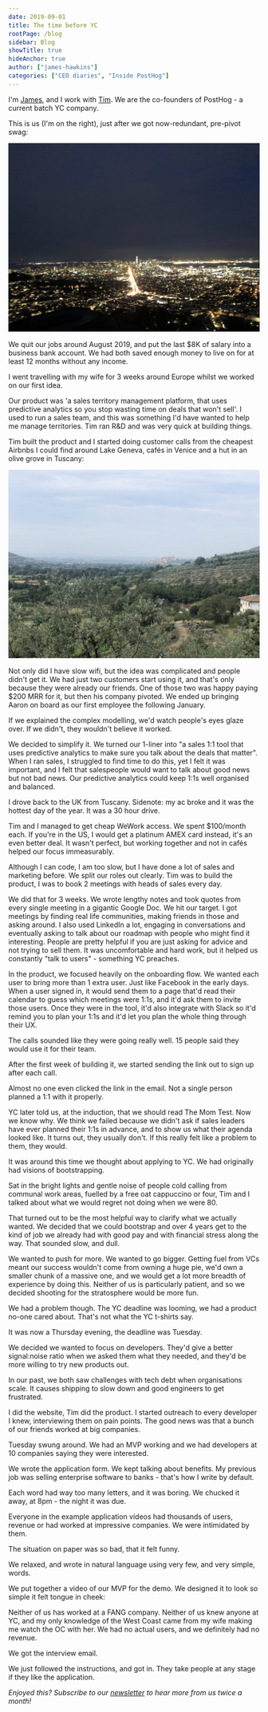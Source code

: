 ```yaml
---
date: 2019-09-01
title: The time before YC
rootPage: /blog
sidebar: Blog
showTitle: true
hideAnchor: true
author: ["james-hawkins"]
categories: ["CEO diaries", "Inside PostHog"]
---
```


I'm [James](https://twitter.com/james406), and I work with [Tim](https://twitter.com/timgl). We are the co-founders of PostHog - a current batch YC company.

This is us (I'm on the right), just after we got now-redundant, pre-pivot swag:

![James and Tim](../images/02/IMG_4294-scaled.jpg)

We quit our jobs around August 2019, and put the last $8K of salary into a business bank account. We had both saved enough money to live on for at least 12 months without any income.

I went travelling with my wife for 3 weeks around Europe whilst we worked on our first idea.

Our product was 'a sales territory management platform, that uses predictive analytics so you stop wasting time on deals that won't sell'. I used to run a sales team, and this was something I'd have wanted to help me manage territories. Tim ran R&D and was very quick at building things.

Tim built the product and I started doing customer calls from the cheapest Airbnbs I could find around Lake Geneva, cafés in Venice and a hut in an olive grove in Tuscany:

![Olive groves in Tuscany](../images/02/IMG_3338-scaled.jpg)

Not only did I have slow wifi, but the idea was complicated and people didn't get it. We had just two customers start using it, and that's only because they were already our friends. One of those two was happy paying $200 MRR for it, but then his company pivoted. We ended up bringing Aaron on board as our first employee the following January.

If we explained the complex modelling, we'd watch people's eyes glaze over. If we didn't, they wouldn't believe it worked.

We decided to simplify it. We turned our 1-liner into "a sales 1:1 tool that uses predictive analytics to make sure you talk about the deals that matter". When I ran sales, I struggled to find time to do this, yet I felt it was important, and I felt that salespeople would want to talk about good news but not bad news. Our predictive analytics could keep 1:1s well organised and balanced.

I drove back to the UK from Tuscany. Sidenote: my ac broke and it was the hottest day of the year. It was a 30 hour drive.

Tim and I managed to get cheap WeWork access. We spent $100/month each. If you're in the US, I would get a platinum AMEX card instead, it's an even better deal. It wasn't perfect, but working together and not in cafés helped our focus immeasurably.

Although I can code, I am too slow, but I have done a lot of sales and marketing before. We split our roles out clearly. Tim was to build the product, I was to book 2 meetings with heads of sales every day.

We did that for 3 weeks. We wrote lengthy notes and took quotes from every single meeting in a gigantic Google Doc. We hit our target. I got meetings by finding real life communities, making friends in those and asking around. I also used LinkedIn a lot, engaging in conversations and eventually asking to talk about our roadmap with people who might find it interesting. People are pretty helpful if you are just asking for advice and not trying to sell them. It was uncomfortable and hard work, but it helped us constantly "talk to users" - something YC preaches.

In the product, we focused heavily on the onboarding flow. We wanted each user to bring more than 1 extra user. Just like Facebook in the early days. When a user signed in, it would send them to a page that'd read their calendar to guess which meetings were 1:1s, and it'd ask them to invite those users. Once they were in the tool, it'd also integrate with Slack so it'd remind you to plan your 1:1s and it'd let you plan the whole thing through their UX.

The calls sounded like they were going really well. 15 people said they would use it for their team.

After the first week of building it, we started sending the link out to sign up after each call.

Almost no one even clicked the link in the email. Not a single person planned a 1:1 with it properly.

YC later told us, at the induction, that we should read The Mom Test. Now we know why. We think we failed because we didn't ask if sales leaders have ever planned their 1:1s in advance, and to show us what their agenda looked like. It turns out, they usually don't. If this really felt like a problem to them, they would.

It was around this time we thought about applying to YC. We had originally had visions of bootstrapping.

Sat in the bright lights and gentle noise of people cold calling from communal work areas, fuelled by a free oat cappuccino or four, Tim and I talked about what we would regret not doing when we were 80.

That turned out to be the most helpful way to clarify what we actually wanted. We decided that we could bootstrap and over 4 years get to the kind of job we already had with good pay and with financial stress along the way. That sounded slow, and dull.

We wanted to push for more. We wanted to go bigger. Getting fuel from VCs meant our success wouldn't come from owning a huge pie, we'd own a smaller chunk of a massive one, and we would get a lot more breadth of experience by doing this. Neither of us is particularly patient, and so we decided shooting for the stratosphere would be more fun.

We had a problem though. The YC deadline was looming, we had a product no-one cared about. That's not what the YC t-shirts say.

It was now a Thursday evening, the deadline was Tuesday.

We decided we wanted to focus on developers. They'd give a better signal:noise ratio when we asked them what they needed, and they'd be more willing to try new products out.

In our past, we both saw challenges with tech debt when organisations scale. It causes shipping to slow down and good engineers to get frustrated.

I did the website, Tim did the product. I started outreach to every developer I knew, interviewing them on pain points. The good news was that a bunch of our friends worked at big companies.

Tuesday swung around. We had an MVP working and we had developers at 10 companies saying they were interested.

We wrote the application form. We kept talking about benefits. My previous job was selling enterprise software to banks - that's how I write by default.

Each word had way too many letters, and it was boring. We chucked it away, at 8pm - the night it was due.

Everyone in the example application videos had thousands of users, revenue or had worked at impressive companies. We were intimidated by them.

The situation on paper was so bad, that it felt funny.

We relaxed, and wrote in natural language using very few, and very simple, words.

We put together a video of our MVP for the demo. We designed it to look so simple it felt tongue in cheek:

Neither of us has worked at a FANG company. Neither of us knew anyone at YC, and my only knowledge of the West Coast came from my wife making me watch the OC with her. We had no actual users, and we definitely had no revenue.

We got the interview email.

We just followed the instructions, and got in. They take people at any stage if they like the application.

_Enjoyed this? Subscribe to our [newsletter](/newsletter) to hear more from us twice a month!_

<NewsletterForm
compact
/>
